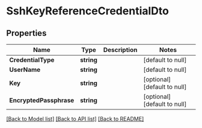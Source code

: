 # SshKeyReferenceCredentialDto

## Properties
Name | Type | Description | Notes
------------ | ------------- | ------------- | -------------
**CredentialType** | **string** |  | [default to null]
**UserName** | **string** |  | [default to null]
**Key** | **string** |  | [optional] [default to null]
**EncryptedPassphrase** | **string** |  | [optional] [default to null]

[[Back to Model list]](../README.md#documentation-for-models) [[Back to API list]](../README.md#documentation-for-api-endpoints) [[Back to README]](../README.md)

